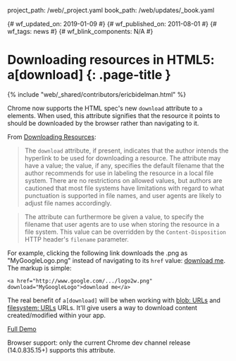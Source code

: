 project_path: /web/_project.yaml
book_path: /web/updates/_book.yaml

{# wf_updated_on: 2019-01-09 #}
{# wf_published_on: 2011-08-01 #}
{# wf_tags: news #}
{# wf_blink_components: N/A #}

# Downloading resources in HTML5: a[download] {: .page-title }

{% include "web/_shared/contributors/ericbidelman.html" %}


Chrome now supports the HTML spec's new `download` attribute to `a` elements. When used, this attribute signifies that the resource it points to should be downloaded by the browser rather than navigating to it.

From [Downloading Resources](https://html.spec.whatwg.org/dev/links.html#downloading-resources):

>The `download` attribute, if present, indicates that the author intends the hyperlink to be used for downloading a resource. The attribute may have a value; the value, if any, specifies the default filename that the author recommends for use in labeling the resource in a local file system. There are no restrictions on allowed values, but authors are cautioned that most file systems have limitations with regard to what punctuation is supported in file names, and user agents are likely to adjust file names accordingly.

>The attribute can furthermore be given a value, to specify the filename that user agents are to use when storing the resource in a file system. This value can be overridden by the `Content-Disposition` HTTP header's `filename` parameter.

For example, clicking the following link downloads the .png as "MyGoogleLogo.png" instead of navigating to its `href` value: <a href="http://www.google.com/intl/en_com/images/srpr/logo2w.png" download="MyGoogleLogo">download me</a>. The markup is simple:


    <a href="http://www.google.com/.../logo2w.png" download="MyGoogleLogo">download me</a>


The real benefit of `a[download]` will be when working with [blob: URLs](//www.html5rocks.com/en/tutorials/workers/basics/#toc-inlineworkers-bloburis) and [filesystem: URLs](http://html5-demos.appspot.com/static/filesystem/generatingResourceURIs.html) URLs.
It'll give users a way to download content created/modified within your app.

[Full Demo](http://html5-demos.appspot.com/static/a.download.html)

Browser support: only the current Chrome dev channel release (14.0.835.15+) supports this attribute.


